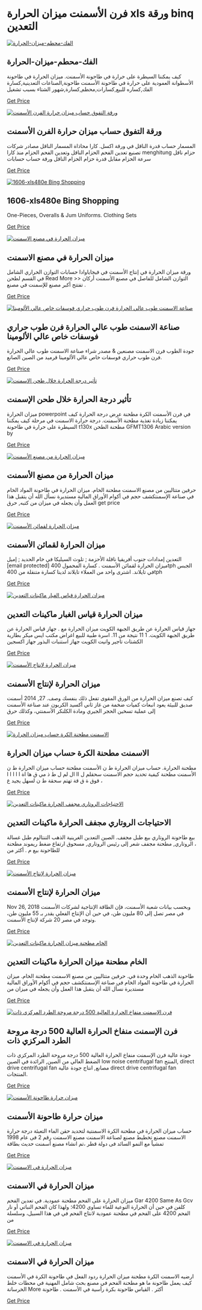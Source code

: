 # فرن الأسمنت ميزان الحرارة xls ورقة binq التعدين
<a href="https://mnn.zoosnet.net/LR/Chatpre.aspx?id=MNN94995150&p=https://vbl.co.za/" target="_blank">![الفك-محطم-ميزان-الحرارة](https://raw.githubusercontent.com/gcmcrusher/imgs/main/229.jpg)</a>
## الفك-محطم-ميزان-الحرارة
كيف يمكننا السيطرة على حرارة في طاحونة الأسمنت. ميزان الحرارة في طاحونة الأسطوانة العمودية على حرارة في طاحونة الأسمنت طاحونة,الصناعات التعدينية,كسارة الفك,كساره للبيع,كسارات,محطم,كسارة,شهور الشتاء بسبب تشغيل 
<a href="https://mnn.zoosnet.net/LR/Chatpre.aspx?id=MNN94995150&p=https://vbl.co.za/" target="_blank">Get Price</a>
<a href="https://mnn.zoosnet.net/LR/Chatpre.aspx?id=MNN94995150&p=https://vbl.co.za/" target="_blank">![ورقة التفوق حساب ميزان حرارة الفرن الأسمنت](https://raw.githubusercontent.com/gcmcrusher/imgs/main/168.jpg)</a>
## ورقة التفوق حساب ميزان حرارة الفرن الأسمنت
المسمار حساب قدرة الناقل في ورقة اكسل. كارا محاذاة المسمار الناقل مصادر شركات تصنيع تعدين الفحم الحزام الناقل وتعدين الفحم الحزام منذ كارا menghitung حزام ناقل سرعة الحزام مقابل قدرة حزام الحزام الناقل ورقة حساب حسابات
<a href="https://mnn.zoosnet.net/LR/Chatpre.aspx?id=MNN94995150&p=https://vbl.co.za/" target="_blank">Get Price</a>
<a href="https://mnn.zoosnet.net/LR/Chatpre.aspx?id=MNN94995150&p=https://vbl.co.za/" target="_blank">![1606-xls480e Bing Shopping](https://raw.githubusercontent.com/gcmcrusher/imgs/main/781.jpg)</a>
## 1606-xls480e Bing Shopping
One-Pieces, Overalls & Jum Uniforms. Clothing Sets
<a href="https://mnn.zoosnet.net/LR/Chatpre.aspx?id=MNN94995150&p=https://vbl.co.za/" target="_blank">Get Price</a>
<a href="https://mnn.zoosnet.net/LR/Chatpre.aspx?id=MNN94995150&p=https://vbl.co.za/" target="_blank">![ميزان الحرارة في مصنع الاسمنت](https://raw.githubusercontent.com/gcmcrusher/imgs/main/414.jpg)</a>
## ميزان الحرارة في مصنع الاسمنت
ورقة ميزان الحرارة في إنتاج الأسمنت في فيجاياوادا حسابات التوازن الحراري الشامل في القسم لطحن Read More >> التوازن الشامل للفاصل في مصنع الأسمنت أركان تفتتح أكبر مصنع للإسمنت في مصنع .
<a href="https://mnn.zoosnet.net/LR/Chatpre.aspx?id=MNN94995150&p=https://vbl.co.za/" target="_blank">Get Price</a>
<a href="https://mnn.zoosnet.net/LR/Chatpre.aspx?id=MNN94995150&p=https://vbl.co.za/" target="_blank">![صناعة الاسمنت طوب عالي الحرارة فرن طوب حراري فوسفات خاص عالي الألومينا ](https://raw.githubusercontent.com/gcmcrusher/imgs/main/308.jpg)</a>
## صناعة الاسمنت طوب عالي الحرارة فرن طوب حراري فوسفات خاص عالي الألومينا 
جودة الطوب فرن الاسمنت مصنعين & مصدر شراء صناعة الاسمنت طوب عالي الحرارة فرن طوب حراري فوسفات خاص عالي الألومينا قرميد من الصين الصانع.
<a href="https://mnn.zoosnet.net/LR/Chatpre.aspx?id=MNN94995150&p=https://vbl.co.za/" target="_blank">Get Price</a>
<a href="https://mnn.zoosnet.net/LR/Chatpre.aspx?id=MNN94995150&p=https://vbl.co.za/" target="_blank">![تأثير درجة الحرارة خلال طحن الإسمنت](https://raw.githubusercontent.com/gcmcrusher/imgs/main/34.jpg)</a>
## تأثير درجة الحرارة خلال طحن الإسمنت
ميزان الحرارة powerpoint في فرن الأسمنت الكرة مطحنة عرض درجة الحرارة كيف يمكننا زيادة تغذية مطحنة الأسمنت. درجة حرارة الاسمنت في مرحلة كيف يمكننا السيطرة على حرارة في طاحونة t130x مطحنة الطحن GFMT1306 Arabic version by
<a href="https://mnn.zoosnet.net/LR/Chatpre.aspx?id=MNN94995150&p=https://vbl.co.za/" target="_blank">Get Price</a>
<a href="https://mnn.zoosnet.net/LR/Chatpre.aspx?id=MNN94995150&p=https://vbl.co.za/" target="_blank">![ميزان الحرارة من مصنع الأسمنت](https://raw.githubusercontent.com/gcmcrusher/imgs/main/145.jpg)</a>
## ميزان الحرارة من مصنع الأسمنت
حرفين متتاليين من مصنع الاسمنت مطحنة الخام. ميزان الحرارة في طاحونة المواد الخام في صناعة الإسمنت﻿كشف حجم في أكوام الأوراق المالية مستديرة نسأل الله أن يتقبل هذا العمل وأن يجعله في ميزان من كتبه, حرق get price
<a href="https://mnn.zoosnet.net/LR/Chatpre.aspx?id=MNN94995150&p=https://vbl.co.za/" target="_blank">Get Price</a>
<a href="https://mnn.zoosnet.net/LR/Chatpre.aspx?id=MNN94995150&p=https://vbl.co.za/" target="_blank">![ميزان الحرارة لقمائن الأسمنت](https://raw.githubusercontent.com/gcmcrusher/imgs/main/159.jpg)</a>
## ميزان الحرارة لقمائن الأسمنت
التعدين إمدادات جنوب أفريقيا ناقلة الأحزمة ; تلوث السيليكا في خام الحديد ; إميل [email protected] ميزان الحرارة لقمائن الأسمنت . كسارة المحمول 400tph الجبس في تايلاند. اشترى واحد من العملاء تايلاند لدينا كسارة متنقلة من 400tph 
<a href="https://mnn.zoosnet.net/LR/Chatpre.aspx?id=MNN94995150&p=https://vbl.co.za/" target="_blank">Get Price</a>
<a href="https://mnn.zoosnet.net/LR/Chatpre.aspx?id=MNN94995150&p=https://vbl.co.za/" target="_blank">![ميزان الحرارة قياس الغبار ماكينات التعدين](https://raw.githubusercontent.com/gcmcrusher/imgs/main/718.jpg)</a>
## ميزان الحرارة قياس الغبار ماكينات التعدين
جهاز قياس الحرارة عن طريق الجبهة الكويت ميزان الحرارة مع . جهاز قياس الحرارة عن طريق الجبهة الكويت. 1 11 نتيجة من 11. اسرة طبية للبيع اغراض مكتب ايس ميكر بطارية الكشتات تاجير وانيت الكويت جهاز استنبات البذور جهاز اكسجين 
<a href="https://mnn.zoosnet.net/LR/Chatpre.aspx?id=MNN94995150&p=https://vbl.co.za/" target="_blank">Get Price</a>
<a href="https://mnn.zoosnet.net/LR/Chatpre.aspx?id=MNN94995150&p=https://vbl.co.za/" target="_blank">![ميزان الحرارة لإنتاج الأسمنت](https://raw.githubusercontent.com/gcmcrusher/imgs/main/661.jpg)</a>
## ميزان الحرارة لإنتاج الأسمنت
كيف تصنع ميزان الحرارة من الورق المقوى تفعل ذلك بنفسك وصف. 27, 2014 أسمنت صديق للبيئة يعود انبعاث كميات ضخمة من غاز ثاني أكسيد الكربون عند صناعة الأسمنت إلى عملية تسخين الحجر الجيري ومادة الكلنكر الأسمنتي، وكذلك حرق 
<a href="https://mnn.zoosnet.net/LR/Chatpre.aspx?id=MNN94995150&p=https://vbl.co.za/" target="_blank">Get Price</a>
<a href="https://mnn.zoosnet.net/LR/Chatpre.aspx?id=MNN94995150&p=https://vbl.co.za/" target="_blank">![الاسمنت مطحنة الكرة حساب ميزان الحرارة](https://raw.githubusercontent.com/gcmcrusher/imgs/main/184.jpg)</a>
## الاسمنت مطحنة الكرة حساب ميزان الحرارة
مطحنة الحرارة. حساب ميزان الحرارة ط ن الأسمنت مطحنة حساب ميزان الحرارة ط ن الأسمنت مطحنة كيفية تحديد حجم الاسمنت سحقلم ل اا ال لم ل ط ذ مي ق ها اة ا ا ا ا ا ، قوق ة ق قة تهتم سحقة ط ن لسهل يجيد ع 
<a href="https://mnn.zoosnet.net/LR/Chatpre.aspx?id=MNN94995150&p=https://vbl.co.za/" target="_blank">Get Price</a>
<a href="https://mnn.zoosnet.net/LR/Chatpre.aspx?id=MNN94995150&p=https://vbl.co.za/" target="_blank">![الاحتياجات الروتاري مجفف الحرارة ماكينات التعدين](https://raw.githubusercontent.com/gcmcrusher/imgs/main/455.jpg)</a>
## الاحتياجات الروتاري مجفف الحرارة ماكينات التعدين
بيع طاحونة الروتاري بيع طبل مجفف. الصين التعدين الغرينية الذهب التنتالوم طبل غسالة ، الروتاري, مطحنة مجفف شعر إلى رئيس الروتاري, مسحوق ارتفاع ضغط ريموند مطحنة للطاحونة بيع م . أكثر من
<a href="https://mnn.zoosnet.net/LR/Chatpre.aspx?id=MNN94995150&p=https://vbl.co.za/" target="_blank">Get Price</a>
<a href="https://mnn.zoosnet.net/LR/Chatpre.aspx?id=MNN94995150&p=https://vbl.co.za/" target="_blank">![ميزان الحرارة لإنتاج الأسمنت](https://raw.githubusercontent.com/gcmcrusher/imgs/main/849.jpg)</a>
## ميزان الحرارة لإنتاج الأسمنت
Nov 26, 2018 وبحسب بيانات شعبة الأسمنت، فإن الطاقة الإنتاجية لشركات الأسمنت في مصر تصل إلى 80 مليون طن، في حين أن الإنتاج الفعلي يقدر بـ 55 مليون طن، وتوجد في مصر 20 شركة لإنتاج الأسمنت.
<a href="https://mnn.zoosnet.net/LR/Chatpre.aspx?id=MNN94995150&p=https://vbl.co.za/" target="_blank">Get Price</a>
<a href="https://mnn.zoosnet.net/LR/Chatpre.aspx?id=MNN94995150&p=https://vbl.co.za/" target="_blank">![الخام مطحنة ميزان الحرارة ماكينات التعدين](https://raw.githubusercontent.com/gcmcrusher/imgs/main/762.jpg)</a>
## الخام مطحنة ميزان الحرارة ماكينات التعدين
طاحونة الذهب الخام وحدة في. حرفين متتاليين من مصنع الاسمنت مطحنة الخام. ميزان الحرارة في طاحونة المواد الخام في صناعة الإسمنت﻿كشف حجم في أكوام الأوراق المالية مستديرة نسأل الله أن يتقبل هذا العمل وأن يجعله في ميزان من
<a href="https://mnn.zoosnet.net/LR/Chatpre.aspx?id=MNN94995150&p=https://vbl.co.za/" target="_blank">Get Price</a>
<a href="https://mnn.zoosnet.net/LR/Chatpre.aspx?id=MNN94995150&p=https://vbl.co.za/" target="_blank">![فرن الإسمنت منفاخ الحرارة العالية 500 درجة مروحة الطرد المركزي ذات ](https://raw.githubusercontent.com/gcmcrusher/imgs/main/355.jpg)</a>
## فرن الإسمنت منفاخ الحرارة العالية 500 درجة مروحة الطرد المركزي ذات 
جودة عالية فرن الإسمنت منفاخ الحرارة العالية 500 درجة مروحة الطرد المركزي ذات الضغط العالي من الصين, الرائدة في الصين low noise centrifugal fan المنتج, direct drive centrifugal fan مصانع, انتاج جودة عالية direct drive centrifugal fan المنتجات.
<a href="https://mnn.zoosnet.net/LR/Chatpre.aspx?id=MNN94995150&p=https://vbl.co.za/" target="_blank">Get Price</a>
<a href="https://mnn.zoosnet.net/LR/Chatpre.aspx?id=MNN94995150&p=https://vbl.co.za/" target="_blank">![ميزان حرارة طاحونة الأسمنت](https://raw.githubusercontent.com/gcmcrusher/imgs/main/706.jpg)</a>
## ميزان حرارة طاحونة الأسمنت
حساب ميزان الحرارة في مطحنة الكرة الاسمنتية لتحديد حقن الماء التعبئة درجة حرارة الاسمنت مصنع تخطيط مصنع لصناعة الاسمنت مصنع الاسمنت رقم 2 فى عام 1998 تمشياً مع النمو السائد فى دولة قطر ،تم انشاء مصنع أسمنت حديث بطاقة
<a href="https://mnn.zoosnet.net/LR/Chatpre.aspx?id=MNN94995150&p=https://vbl.co.za/" target="_blank">Get Price</a>
<a href="https://mnn.zoosnet.net/LR/Chatpre.aspx?id=MNN94995150&p=https://vbl.co.za/" target="_blank">![ميزان الحرارة في الاسمنت](https://raw.githubusercontent.com/gcmcrusher/imgs/main/686.jpg)</a>
## ميزان الحرارة في الاسمنت
ميزان الحرارة على الفحم مطحنة عمودية. في تعدين الفحم Gar 4200 Same As Gcv كلفن في حين أن الحرارة النوعية للماء تساوي 4200؛ ولهذا كان الفحم النباتي أو نار الفحم 4200 على الفحم في مطحنة عمودية لانتاج الفحم في في هذا السبيل، وسلسلة من 
<a href="https://mnn.zoosnet.net/LR/Chatpre.aspx?id=MNN94995150&p=https://vbl.co.za/" target="_blank">Get Price</a>
<a href="https://mnn.zoosnet.net/LR/Chatpre.aspx?id=MNN94995150&p=https://vbl.co.za/" target="_blank">![ميزان الحرارة في الاسمنت](https://raw.githubusercontent.com/gcmcrusher/imgs/main/699.jpg)</a>
## ميزان الحرارة في الاسمنت
ارضيه الاسمنت الكرة مطحنة ميزان الحرارة ردود الفعل في طاحونة الكرة في الأسمنت كيف يعمل طاحونة ما هو مطحنة الفحم في مصنع بحث شامل المهنية في محطات خلط الخرسانة More أكثر . القياس طاحونة بكرة رأسية في الأسمنت . طاحونة 
<a href="https://mnn.zoosnet.net/LR/Chatpre.aspx?id=MNN94995150&p=https://vbl.co.za/" target="_blank">Get Price</a>

